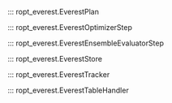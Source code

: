 ::: ropt_everest.EverestPlan

::: ropt_everest.EverestOptimizerStep

::: ropt_everest.EverestEnsembleEvaluatorStep

::: ropt_everest.EverestStore

::: ropt_everest.EverestTracker

::: ropt_everest.EverestTableHandler
